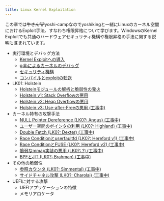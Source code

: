 ```yaml
---
title: Linux Kernel Exploitation
---
```

この章では~~牛さん🐮~~yoshi-campなのでyoshikingと一緒にLinuxのカーネル空間におけるExploit手法、すなわち権限昇格について学びます。WindowsのKernel Exploitでも共通のハードウェアセキュリティ機構や権限昇格の手法に関する説明も含まれています。

- 実行環境とデバッグ方法
  - [Kernel Exploitへの導入](introduction/introduction.html)
  - [gdbによるカーネルのデバッグ](introduction/debugging.html)
  - [セキュリティ機構](introduction/security.html)
  - [コンパイルとexploitの転送](introduction/compile-and-transfer.html)
- LK01: Holstein
  - [Holsteinモジュールの解析と脆弱性の発火](LK01/welcome-to-holstein.html)
  - [Holstein v1: Stack Overflowの悪用](LK01/stack_overflow.html)
  - [Holstein v2: Heap Overflowの悪用](LK01/heap_overflow.html)
  - [Holstein v3: Use-after-Freeの悪用 (工事中)](LK01/use_after_free.html)
- カーネル特有の攻撃手法
  - [NULL Pointer Dereference (LK0?: Angus) (工事中)](#)
  - [ユーザー空間のポインタの利用 (LK0?: Highland) (工事中)](#)
  - [Double Fetch (LK0?: Dexter) (工事中)](#)
  - [Race Conditionとuserfaultfd (LK0?: Hereford v1) (工事中)](#)
  - [Race ConditionとFUSE (LK0?: Hereford v2) (工事中)](#)
  - [脆弱なmmap実装の悪用 (LK0?: ?) (工事中)](#)
  - [BPFとJIT (LK0?: Brahman) (工事中)](#)
- その他の脆弱性
  - [参照カウンタ (LK0?: Simmental) (工事中)](#)
  - [サイドチャネル攻撃 (LK0?: Charolai) (工事中)](#)
- UEFIに対する攻撃
  - UEFIアプリケーションの特徴
  - メモリアロケータ
